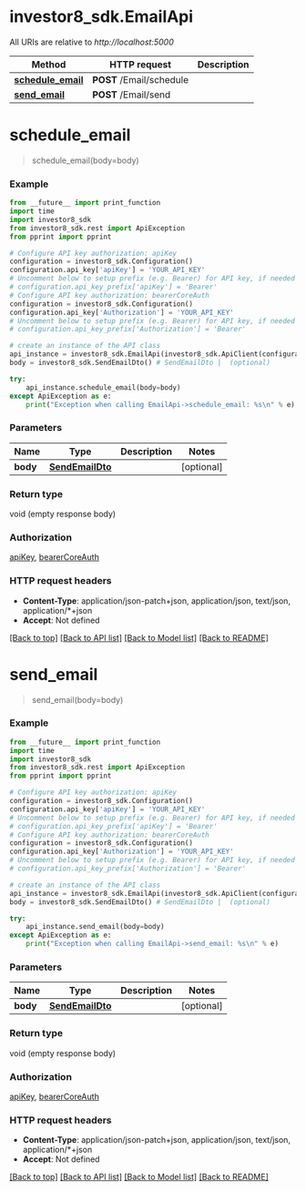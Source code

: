 # investor8_sdk.EmailApi

All URIs are relative to *http://localhost:5000*

Method | HTTP request | Description
------------- | ------------- | -------------
[**schedule_email**](EmailApi.md#schedule_email) | **POST** /Email/schedule | 
[**send_email**](EmailApi.md#send_email) | **POST** /Email/send | 

# **schedule_email**
> schedule_email(body=body)



### Example
```python
from __future__ import print_function
import time
import investor8_sdk
from investor8_sdk.rest import ApiException
from pprint import pprint

# Configure API key authorization: apiKey
configuration = investor8_sdk.Configuration()
configuration.api_key['apiKey'] = 'YOUR_API_KEY'
# Uncomment below to setup prefix (e.g. Bearer) for API key, if needed
# configuration.api_key_prefix['apiKey'] = 'Bearer'
# Configure API key authorization: bearerCoreAuth
configuration = investor8_sdk.Configuration()
configuration.api_key['Authorization'] = 'YOUR_API_KEY'
# Uncomment below to setup prefix (e.g. Bearer) for API key, if needed
# configuration.api_key_prefix['Authorization'] = 'Bearer'

# create an instance of the API class
api_instance = investor8_sdk.EmailApi(investor8_sdk.ApiClient(configuration))
body = investor8_sdk.SendEmailDto() # SendEmailDto |  (optional)

try:
    api_instance.schedule_email(body=body)
except ApiException as e:
    print("Exception when calling EmailApi->schedule_email: %s\n" % e)
```

### Parameters

Name | Type | Description  | Notes
------------- | ------------- | ------------- | -------------
 **body** | [**SendEmailDto**](SendEmailDto.md)|  | [optional] 

### Return type

void (empty response body)

### Authorization

[apiKey](../README.md#apiKey), [bearerCoreAuth](../README.md#bearerCoreAuth)

### HTTP request headers

 - **Content-Type**: application/json-patch+json, application/json, text/json, application/*+json
 - **Accept**: Not defined

[[Back to top]](#) [[Back to API list]](../README.md#documentation-for-api-endpoints) [[Back to Model list]](../README.md#documentation-for-models) [[Back to README]](../README.md)

# **send_email**
> send_email(body=body)



### Example
```python
from __future__ import print_function
import time
import investor8_sdk
from investor8_sdk.rest import ApiException
from pprint import pprint

# Configure API key authorization: apiKey
configuration = investor8_sdk.Configuration()
configuration.api_key['apiKey'] = 'YOUR_API_KEY'
# Uncomment below to setup prefix (e.g. Bearer) for API key, if needed
# configuration.api_key_prefix['apiKey'] = 'Bearer'
# Configure API key authorization: bearerCoreAuth
configuration = investor8_sdk.Configuration()
configuration.api_key['Authorization'] = 'YOUR_API_KEY'
# Uncomment below to setup prefix (e.g. Bearer) for API key, if needed
# configuration.api_key_prefix['Authorization'] = 'Bearer'

# create an instance of the API class
api_instance = investor8_sdk.EmailApi(investor8_sdk.ApiClient(configuration))
body = investor8_sdk.SendEmailDto() # SendEmailDto |  (optional)

try:
    api_instance.send_email(body=body)
except ApiException as e:
    print("Exception when calling EmailApi->send_email: %s\n" % e)
```

### Parameters

Name | Type | Description  | Notes
------------- | ------------- | ------------- | -------------
 **body** | [**SendEmailDto**](SendEmailDto.md)|  | [optional] 

### Return type

void (empty response body)

### Authorization

[apiKey](../README.md#apiKey), [bearerCoreAuth](../README.md#bearerCoreAuth)

### HTTP request headers

 - **Content-Type**: application/json-patch+json, application/json, text/json, application/*+json
 - **Accept**: Not defined

[[Back to top]](#) [[Back to API list]](../README.md#documentation-for-api-endpoints) [[Back to Model list]](../README.md#documentation-for-models) [[Back to README]](../README.md)

